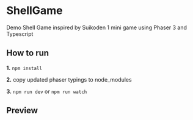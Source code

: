 # ShellGame
Demo Shell Game inspired by Suikoden 1 mini game using Phaser 3 and Typescript

## How to run

**1.** ```npm install```

**2.** copy updated phaser typings to node_modules

**3.** ```npm run dev``` or ```npm run watch```

## Preview


